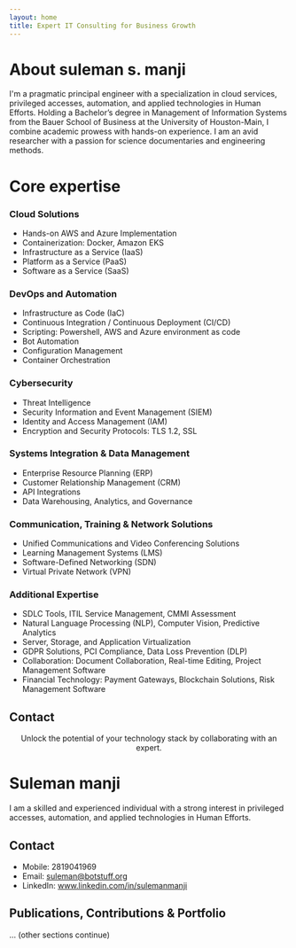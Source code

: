 ```yaml
---
layout: home
title: Expert IT Consulting for Business Growth
---
```


# About suleman s. manji
I'm a pragmatic principal engineer with a specialization in cloud services, privileged accesses, automation, and applied technologies in Human Efforts. Holding a Bachelor’s degree in Management of Information Systems from the Bauer School of Business at the University of Houston-Main, I combine academic prowess with hands-on experience. I am an avid researcher with a passion for science documentaries and engineering methods.

# Core expertise
### Cloud Solutions

* Hands-on AWS and Azure Implementation
* Containerization: Docker, Amazon EKS
* Infrastructure as a Service (IaaS)
* Platform as a Service (PaaS)
* Software as a Service (SaaS)

### DevOps and Automation

* Infrastructure as Code (IaC)
* Continuous Integration / Continuous Deployment (CI/CD)
* Scripting: Powershell, AWS and Azure environment as code
* Bot Automation
* Configuration Management
* Container Orchestration

### Cybersecurity

* Threat Intelligence
* Security Information and Event Management (SIEM)
* Identity and Access Management (IAM)
* Encryption and Security Protocols: TLS 1.2, SSL

### Systems Integration & Data Management

* Enterprise Resource Planning (ERP)
* Customer Relationship Management (CRM)
* API Integrations
* Data Warehousing, Analytics, and Governance

### Communication, Training & Network Solutions

* Unified Communications and Video Conferencing Solutions
* Learning Management Systems (LMS)
* Software-Defined Networking (SDN)
* Virtual Private Network (VPN)

### Additional Expertise

* SDLC Tools, ITIL Service Management, CMMI Assessment
* Natural Language Processing (NLP), Computer Vision, Predictive Analytics
* Server, Storage, and Application Virtualization
* GDPR Solutions, PCI Compliance, Data Loss Prevention (DLP)
* Collaboration: Document Collaboration, Real-time Editing, Project Management Software
* Financial Technology: Payment Gateways, Blockchain Solutions, Risk Management Software

## Contact

<center>Unlock the potential of your technology stack by collaborating with an expert.</center>

# Suleman manji
I am a skilled and experienced individual with a strong interest in privileged accesses, automation, and applied technologies in Human Efforts.

## Contact
- Mobile: 2819041969
- Email: suleman@botstuff.org
- LinkedIn: www.linkedin.com/in/sulemanmanji

## Publications, Contributions & Portfolio
... (other sections continue)
